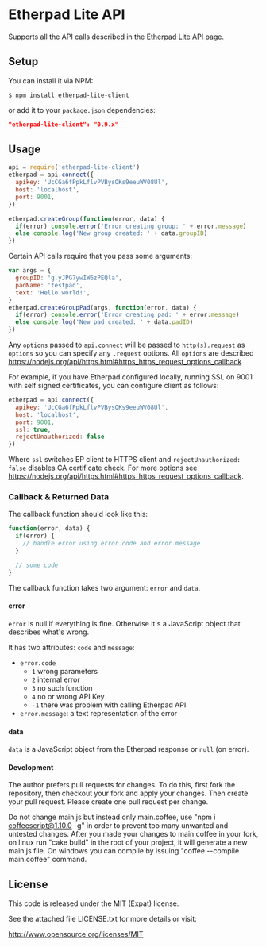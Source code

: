 Etherpad Lite API
=================

Supports all the API calls described in the [Etherpad Lite API page][1].


Setup
-----

You can install it via NPM:
```
$ npm install etherpad-lite-client
```
or add it to your `package.json` dependencies:
```json
"etherpad-lite-client": "0.9.x"
```

Usage
-----
```javascript
api = require('etherpad-lite-client')
etherpad = api.connect({
  apikey: 'UcCGa6fPpkLflvPVBysOKs9eeuWV08Ul',
  host: 'localhost',
  port: 9001,
})

etherpad.createGroup(function(error, data) {
  if(error) console.error('Error creating group: ' + error.message)
  else console.log('New group created: ' + data.groupID)
})
```

Certain API calls require that you pass some arguments:

```javascript
var args = {
  groupID: 'g.yJPG7ywIW6zPEQla',
  padName: 'testpad',
  text: 'Hello world!',
}
etherpad.createGroupPad(args, function(error, data) {
  if(error) console.error('Error creating pad: ' + error.message)
  else console.log('New pad created: ' + data.padID)
})
```

Any `options` passed to `api.connect` will be passed to `http(s).request` as `options` so you can specify any `.request` options. All `options` are described https://nodejs.org/api/https.html#https_https_request_options_callback

For example, if you have Etherpad configured locally, running SSL on 9001 with self signed certificates, you can configure client as follows:

```javascript
etherpad = api.connect({
  apikey: 'UcCGa6fPpkLflvPVBysOKs9eeuWV08Ul',
  host: 'localhost',
  port: 9001,
  ssl: true,
  rejectUnauthorized: false
})
```

Where `ssl` switches EP client to HTTPS client and `rejectUnauthorized: false` disables CA certificate check. For more options see https://nodejs.org/api/https.html#https_https_request_options_callback.

### Callback & Returned Data ###

The callback function should look like this:
```javascript
function(error, data) {
  if(error) {
    // handle error using error.code and error.message
  }

  // some code
}
```
The callback function takes two argument: `error` and `data`.

#### error ###
`error` is null if everything is fine. Otherwise it's a JavaScript object that
describes what's wrong.

It has two attributes: `code` and `message`:
* `error.code`
  * `1` wrong parameters
  * `2` internal error
  * `3` no such function
  * `4` no or wrong API Key
  * `-1` there was problem with calling Etherpad API
* `error.message`: a text representation of the error

#### data ####

`data` is a JavaScript object from the Etherpad response or `null` (on error).

#### Development ####

The author prefers pull requests for changes. To do this, first fork the repository, then checkout your fork and apply your changes. Then create your pull request.
Please create one pull request per change.

Do not change main.js but instead only main.coffee, use "npm i coffeescript@1.10.0 -g" in order to prevent too many unwanted and untested changes.
After you made your changes to main.coffee in your fork, on linux run "cake build" in the root of your project, it will generate a new main.js file.
On windows you can compile by issuing "coffee --compile main.coffee" command.


License
-------

This code is released under the MIT (Expat) license.

See the attached file LICENSE.txt for more details or visit:

<http://www.opensource.org/licenses/MIT>


[1]: https://github.com/ether/etherpad-lite/wiki/HTTP-API
